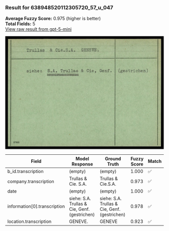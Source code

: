 ### Result for 638948520112305720_57_u_047
**Average Fuzzy Score:** 0.975 (higher is better)<br>
**Total Fields:** 5<br>
[View raw result from gpt-5-mini](https://github.com/RISE-UNIBAS/humanities_data_benchmark/blob/main/results/2025-10-24/T0310/request_T0310_638948520112305720_57_u_047.json)

<img src="https://github.com/RISE-UNIBAS/humanities_data_benchmark/blob/main/benchmarks/blacklist/images/638948520112305720_57_u_047.jpg?raw=true" alt="638948520112305720_57_u_047" width="600px">

| Field | Model Response | Ground Truth | Fuzzy Score | Match |
|-------|----------------|--------------|-------------|-------|
| b_id.transcription | (empty) | (empty) | 1.000 | ✅ |
| company.transcription | Trullas & Cie. S.A. | Trullas & Cie.S.A. | 0.973 | ✅ |
| date | (empty) | (empty) | 1.000 | ✅ |
| information[0].transcription | siehe:  S.A. Trullas & Cie, Genf.  (gestrichen) | siehe: S.A. Trullas & Cie, Genf. (gestrichen) | 0.978 | ✅ |
| location.transcription | GENEVE. | GENEVE | 0.923 | ✅ |
